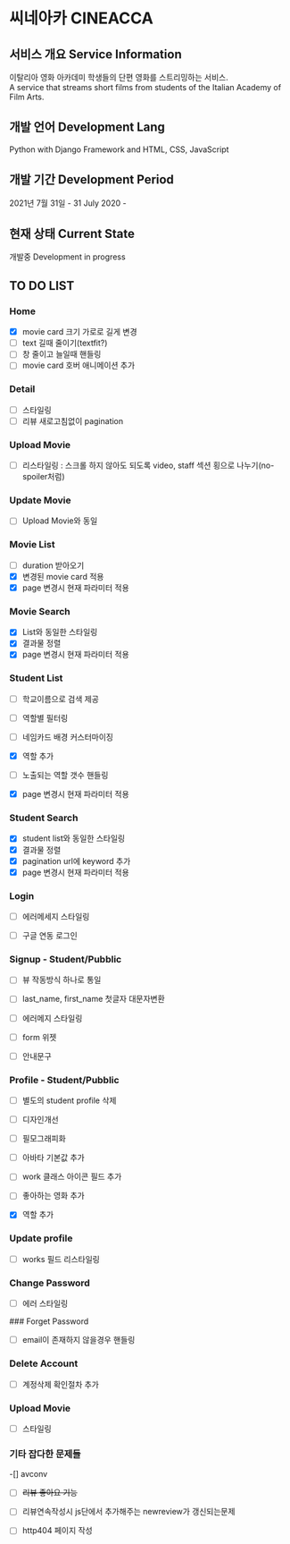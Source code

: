 # 씨네아카 CINEACCA 


## 서비스 개요 Service Information

이탈리아 영화 아카데미 학생들의 단편 영화를 스트리밍하는 서비스.  
A service that streams short films from students of the Italian Academy of Film Arts.

## 개발 언어 Development Lang

Python with Django Framework and HTML, CSS, JavaScript

## 개발 기간 Development Period

2021년 7월 31일 - 
31 July 2020 -


## 현재 상태 Current State

개발중
Development in progress


## TO DO LIST 

### Home

- [x] movie card 크기 가로로 길게 변경
- [ ] text 길때 줄이기(textfit?)
- [ ] 창 줄이고 늘일때 핸들링
- [ ] movie card 호버 애니메이션 추가

### Detail
  
- [ ] 스타일링
- [ ] 리뷰 새로고침없이 pagination

### Upload Movie
  
- [ ] 리스타일링 : 스크롤 하지 않아도 되도록 video, staff 섹션 횡으로 나누기(no-spoiler처럼)

### Update Movie

- [ ] Upload Movie와 동일


### Movie List

- [ ] duration 받아오기
- [x] 변경된 movie card 적용
- [x] page 변경시 현재 파라미터 적용

### Movie Search

- [x] List와 동일한 스타일링
- [x] 결과물 정렬
- [x] page 변경시 현재 파라미터 적용

### Student List

- [ ] 학교이름으로 검색 제공
- [ ] 역할별 필터링
- [ ] 네임카드 배경 커스터마이징
- [x] 역할 추가 
- [ ] 노출되는 역할 갯수 핸들링
- [x] page 변경시 현재 파라미터 적용


### Student Search
- [x] student list와 동일한 스타일링
- [x] 결과물 정렬
- [x] pagination url에 keyword 추가
- [x] page 변경시 현재 파라미터 적용

### Login

- [ ] 에러메세지 스타일링
- [ ] 구글 연동 로그인


### Signup - Student/Pubblic

- [ ] 뷰 작동방식 하나로 통일
- [ ] last_name, first_name 첫글자 대문자변환
- [ ] 에러메지 스타일링
- [ ] form 위젯
- [ ] 안내문구


### Profile - Student/Pubblic
- [ ] 별도의 student profile 삭제
- [ ] 디자인개선
- [ ] 필모그래피화
- [ ] 아바타 기본값 추가
- [ ] work 클래스 아이콘 필드 추가
- [ ] 좋아하는 영화 추가
- [x] 역할 추가


### Update profile

- [ ] works 필드 리스타일링
  

### Change Password

- [ ] 에러 스타일링

### Forget Password

- [ ] email이 존재하지 않을경우 핸들링

###  Delete Account

- [ ] 계정삭제 확인절차 추가

### Upload Movie

- [ ] 스타일링



### 기타 잡다한 문제들

-[] avconv

- [ ] ~~리뷰 좋아요 기능~~

- [ ] 리뷰연속작성시 js단에서 추가해주는 newreview가 갱신되는문제
- [ ] http404 페이지 작성


